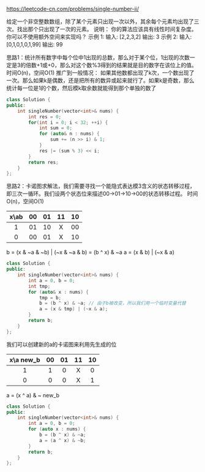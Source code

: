 https://leetcode-cn.com/problems/single-number-ii/

给定一个非空整数数组，除了某个元素只出现一次以外，其余每个元素均出现了三次。找出那个只出现了一次的元素。
说明：
你的算法应该具有线性时间复杂度。 你可以不使用额外空间来实现吗？
示例 1:
输入: [2,2,3,2]
输出: 3
示例 2:
输入: [0,1,0,1,0,1,99]
输出: 99

思路1：统计所有数字中每个位中1出现的总数，那么对于某个位，1出现的次数一定是3的倍数+1或+0，那么对这个数%3得到的结果就是目的数字在该位上的值。  时间O(n)，空间O(1)
推广到一般情况：
如果其他数都出现了k次，一个数出现了一次。那么如果k是偶数，还是把所有的数异或起来就行了。如果k是奇数，那么统计每一位是1的个数，然后模k取余数就能得到那个单独的数了

```cpp
class Solution {
public:
    int singleNumber(vector<int>& nums) {
        int res = 0;
        for(int i = 0; i < 32; ++i) {
            int sum = 0;
            for (auto& n : nums) {
                sum += (n >> i) & 1;
            }
            res |= (sum % 3) << i;
        }
        return res;
    }
};
```

思路2：卡诺图求解法，我们需要寻找一个能隐式表达模3含义的状态转移过程，即三次一循环。我们设两个状态位来描述00->01->10->00的状态转移过程。  时间O(n)，空间O(1)

| x\ab |  00  |  01  |  11  |  10  |
| :--: | :--: | :--: | :--: | :--: |
|  1   |  01  |  10  |  X   |  00  |
|  0   |  00  |  01  |  X   |  10  |

b = (x & ~a & ~b) | (~x & ~a & b) = (b ^ x) & ~a
a = (x & b) | (~x & a)

```cpp
class Solution {
public:
    int singleNumber(vector<int>& nums) {
        int a = 0, b = 0;
        int tmp;
        for (auto& x : nums) {
            tmp = b;
            b = (b ^ x) & ~a; // 由于b被改变，所以我们用一个临时变量代替
            a = (x & tmp) | (~x & a);
        }
        return b;
    }
};
```

我们可以创建新的a的卡诺图来利用先生成的位

| x\a new_b |  00  |  01  |  11  |  10  |
| :-------: | :--: | :--: | :--: | :--: |
|     1     |  1   |  0   |  X   |  0   |
|     0     |  0   |  0   |  X   |  1   |

a = (x ^ a) & ~ new_b

```cpp
class Solution {
public:
    int singleNumber(vector<int>& nums) {
        int a = 0, b = 0;
        for (auto x : nums) {
            b = (b ^ x) & ~a;
            a = (a ^ x) & ~b;
        }
        return b;
    }
};
```